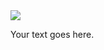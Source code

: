<div class="container">
   <img src="![image](https://github.com/user-attachments/assets/eb1f7307-0434-48b9-9fe0-9ce9e37c93ac)";>
   <p>Your text goes here.</p>
</div>

